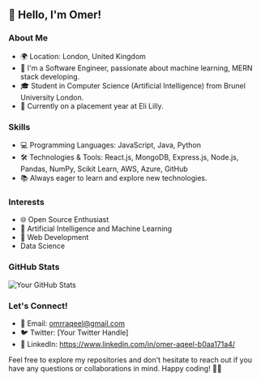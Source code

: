 ## 👋 Hello, I'm Omer!

### About Me

- 🌍 Location: London, United Kingdom
- 🚀 I'm a Software Engineer, passionate about machine learning, MERN stack developing.
- 🎓 Student in Computer Science (Artificial Intelligence) from Brunel University London.
- 💼 Currently on a placement year at Eli Lilly.

### Skills

- 💻 Programming Languages: JavaScript, Java, Python
- 🛠️ Technologies & Tools: React.js, MongoDB, Express.js, Node.js, Pandas, NumPy, Scikit Learn, AWS, Azure, GitHub
- 📚 Always eager to learn and explore new technologies.

### Interests

- 🌐 Open Source Enthusiast
- 🤖 Artificial Intelligence and Machine Learning
- 🚀 Web Development
- Data Science

### GitHub Stats

![Your GitHub Stats](https://github-readme-stats.vercel.app/api?username=OmerAqeel&show_icons=true&count_private=true&hide=contribs)

### Let's Connect!

- 📧 Email: omrraqeel@gmail.com
- 🐦 Twitter: [Your Twitter Handle]
- 💼 LinkedIn: https://www.linkedin.com/in/omer-aqeel-b0aa171a4/

Feel free to explore my repositories and don't hesitate to reach out if you have any questions or collaborations in mind. Happy coding! 👨‍💻
